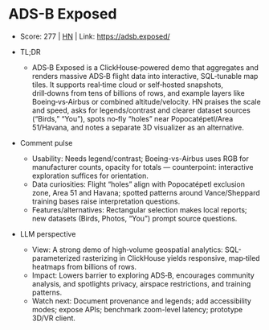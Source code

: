 # ADS-B Exposed

- Score: 277 | [HN](https://news.ycombinator.com/item?id=45578383) | Link: https://adsb.exposed/

- TL;DR
    - ADS‑B Exposed is a ClickHouse‑powered demo that aggregates and renders massive ADS‑B flight data into interactive, SQL‑tunable map tiles. It supports real‑time cloud or self‑hosted snapshots, drill‑downs from tens of billions of rows, and example layers like Boeing‑vs‑Airbus or combined altitude/velocity. HN praises the scale and speed, asks for legends/contrast and clearer dataset sources (“Birds,” “You”), spots no‑fly “holes” near Popocatépetl/Area 51/Havana, and notes a separate 3D visualizer as an alternative.

- Comment pulse
    - Usability: Needs legend/contrast; Boeing-vs-Airbus uses RGB for manufacturer counts, opacity for totals — counterpoint: interactive exploration suffices for orientation.
    - Data curiosities: Flight “holes” align with Popocatépetl exclusion zone, Area 51 and Havana; spotted patterns around Vance/Sheppard training bases raise interpretation questions.
    - Features/alternatives: Rectangular selection makes local reports; new datasets (Birds, Photos, “You”) prompt source questions.

- LLM perspective
    - View: A strong demo of high‑volume geospatial analytics: SQL-parameterized rasterizing in ClickHouse yields responsive, map‑tiled heatmaps from billions of rows.
    - Impact: Lowers barrier to exploring ADS‑B, encourages community analysis, and spotlights privacy, airspace restrictions, and training patterns.
    - Watch next: Document provenance and legends; add accessibility modes; expose APIs; benchmark zoom-level latency; prototype 3D/VR client.
